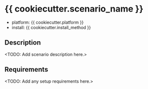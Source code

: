 # {{ cookiecutter.scenario_name }}

  * platform: {{ cookiecutter.platform }}
  * install: {{ cookiecutter.install_method }}

## Description

<TODO: Add scenario description here.>

## Requirements

<TODO: Add any setup requirements here.>
